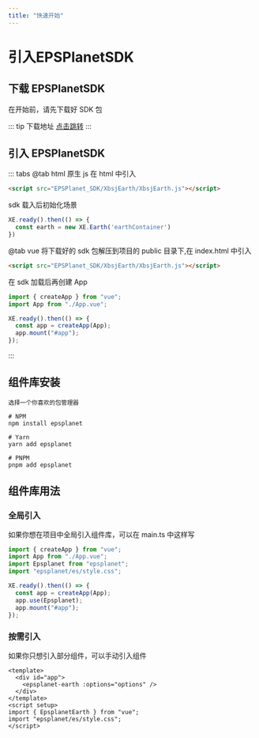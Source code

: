 ```yaml
---
title: "快速开始"
---
```


# 引入EPSPlanetSDK

## 下载 EPSPlanetSDK

在开始前，请先下载好 SDK 包

::: tip 下载地址
[点击跳转](../../download/)
:::

## 引入 EPSPlanetSDK

::: tabs
@tab html
原生 js 在 html 中引入

```html
<script src="EPSPlanet_SDK/XbsjEarth/XbsjEarth.js"></script>
```

sdk 载入后初始化场景

```javascript
XE.ready().then(() => {
  const earth = new XE.Earth('earthContainer')
})
```

@tab vue
将下载好的 sdk 包解压到项目的 public 目录下,在 index.html 中引入

```html
<script src="EPSPlanet_SDK/XbsjEarth/XbsjEarth.js"></script>
```

在 sdk 加载后再创建 App

```typescript
import { createApp } from "vue";
import App from "./App.vue";

XE.ready().then(() => {
  const app = createApp(App);
  app.mount("#app");
});
```

:::

## 组件库安装

```node
选择一个你喜欢的包管理器 

# NPM
npm install epsplanet

# Yarn
yarn add epsplanet

# PNPM
pnpm add epsplanet
```

## 组件库用法

### 全局引入
如果你想在项目中全局引入组件库，可以在 main.ts 中这样写

```typescript
import { createApp } from "vue";
import App from "./App.vue";
import Epsplanet from "epsplanet";
import "epsplanet/es/style.css";

XE.ready().then(() => {
  const app = createApp(App);
  app.use(Epsplanet);
  app.mount("#app");
});
```

### 按需引入
如果你只想引入部分组件，可以手动引入组件

```vue
<template>
  <div id="app">
    <epsplanet-earth :options="options" />
  </div>
</template>
<script setup>
import { EpsplanetEarth } from "vue";
import "epsplanet/es/style.css";
</script>
```
